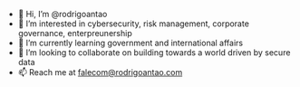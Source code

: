 - 👋 Hi, I’m @rodrigoantao
- 👀 I’m interested in cybersecurity, risk management, corporate governance, enterpreunership
- 🌱 I’m currently learning government and international affairs
- 💞️ I’m looking to collaborate on building towards a world driven by secure data
- 📫 Reach me at falecom@rodrigoantao.com

<!---
rodrigoantao/rodrigoantao is a ✨ special ✨ repository because its `README.md` (this file) appears on your GitHub profile.
You can click the Preview link to take a look at your changes.
--->
